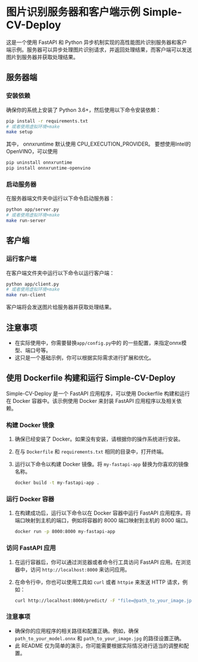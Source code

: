 # 图片识别服务器和客户端示例 Simple-CV-Deploy

这是一个使用 FastAPI 和 Python 异步机制实现的高性能图片识别服务器和客户端示例。服务器可以异步处理图片识别请求，并返回处理结果，而客户端可以发送图片到服务器并获取处理结果。

## 服务器端

### 安装依赖

确保你的系统上安装了 Python 3.6+，然后使用以下命令安装依赖：

```bash
pip install -r requirements.txt
# 或者使用虚拟环境+make
make setup 
```
其中，
onnxruntime 默认使用 CPU_EXECUTION_PROVIDER。
要想使用Intel的OpenVINO，可以使用
```bash  
pip uninstall onnxruntime
pip install onnxruntime-openvino
```

### 启动服务器

在服务器端文件夹中运行以下命令启动服务器：

```bash
python app/server.py
# 或者使用虚拟环境+make
make run-server
```

## 客户端


### 运行客户端

在客户端文件夹中运行以下命令以运行客户端：

```bash
python app/client.py
# 或者使用虚拟环境+make
make run-client
```

客户端将会发送图片给服务器并获取处理结果。

## 注意事项

- 在实际使用中，你需要替换`app/config.py`中的 的一些配置，来指定onnx模型、端口号等。
- 这只是一个基础示例，你可以根据实际需求进行扩展和优化。



## 使用 Dockerfile 构建和运行 Simple-CV-Deploy 

Simple-CV-Deploy 是一个 FastAPI 应用程序，可以使用 Dockerfile 构建和运行在 Docker 容器中。该示例使用 Docker 来封装 FastAPI 应用程序以及相关依赖。


### 构建 Docker 镜像

1. 确保已经安装了 Docker。如果没有安装，请根据你的操作系统进行安装。

2. 在与 `Dockerfile` 和 `requirements.txt` 相同的目录中，打开终端。

3. 运行以下命令以构建 Docker 镜像。将 `my-fastapi-app` 替换为你喜欢的镜像名称。

   ```bash
   docker build -t my-fastapi-app .
   ```

### 运行 Docker 容器

1. 在构建成功后，运行以下命令以在 Docker 容器中运行 FastAPI 应用程序。将端口映射到主机的端口，例如将容器的 8000 端口映射到主机的 8000 端口。

   ```bash
   docker run -p 8000:8000 my-fastapi-app
   ```

### 访问 FastAPI 应用

1. 在运行容器后，你可以通过浏览器或者命令行工具访问 FastAPI 应用。在浏览器中，访问 `http://localhost:8000` 来访问应用。

2. 在命令行中，你也可以使用工具如 `curl` 或者 `httpie` 来发送 HTTP 请求，例如：

   ```bash
   curl http://localhost:8000/predict/ -F "file=@path_to_your_image.jpg"
   ```

### 注意事项

- 确保你的应用程序的相关路径和配置正确。例如，确保 `path_to_your_model.onnx` 和 `path_to_your_image.jpg` 的路径设置正确。
- 此 README 仅为简单的演示，你可能需要根据实际情况进行适当的调整和配置。

